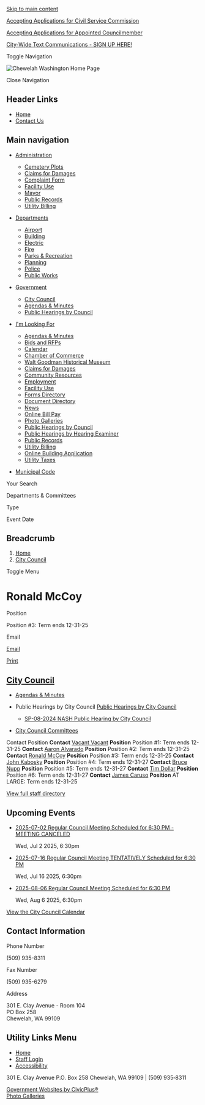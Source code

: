 [Skip to main content](https://www.cityofchewelah.org/citycouncil/directory-listing/ronald-mccoy/)

[Accepting Applications for Civil Service Commission](https://www.cityofchewelah.org/government/page/accepting-applications-civil-service-commission-0)

[Accepting Applications for Appointed Councilmember](https://www.cityofchewelah.org/citycouncil/page/accepting-applications-appointed-councilmember)

[City-Wide Text Communications - SIGN UP HERE!](https://www.cityofchewelah.org/community/page/city-wide-text-communications-sign-here)

Toggle Navigation

![Chewelah Washington Home Page](https://www.cityofchewelah.org/themes/custom/chewelahwa/chewelahwa_theme/logo.png)

Close Navigation

## Header Links

- [Home](https://www.cityofchewelah.org)
- [Contact Us](https://www.cityofchewelah.org/contact-us)

## Main navigation

- [Administration](https://www.cityofchewelah.org/administration)
  
  - [Cemetery Plots](https://www.cityofchewelah.org/administration/page/cemetery-plots)
  - [Claims for Damages](https://www.cityofchewelah.org/administration/page/claims-damages)
  - [Complaint Form](https://www.cityofchewelah.org/administration/page/incident-report-form)
  - [Facility Use](https://www.cityofchewelah.org/administration/page/facility-use)
  - [Mayor](https://www.cityofchewelah.org/administration/page/mayor)
  - [Public Records](https://www.cityofchewelah.org/administration/page/public-records)
  - [Utility Billing](https://www.cityofchewelah.org/billing)
- [Departments](https://www.cityofchewelah.org/microsite/departments)
  
  - [Airport](https://www.cityofchewelah.org/airport)
  - [Building](https://www.cityofchewelah.org/building)
  - [Electric](https://www.cityofchewelah.org/electric)
  - [Fire](https://www.cityofchewelah.org/fire)
  - [Parks &amp; Recreation](https://www.cityofchewelah.org/parksrec)
  - [Planning](https://www.cityofchewelah.org/planning)
  - [Police](https://www.cityofchewelah.org/police)
  - [Public Works](https://www.cityofchewelah.org/publicworks)
- [Government](https://www.cityofchewelah.org/government)
  
  - [City Council](https://www.cityofchewelah.org/citycouncil)
  - [Agendas &amp; Minutes](https://www.cityofchewelah.org/meetings)
  - [Public Hearings by Council](https://www.cityofchewelah.org/citycouncil/page/public-hearings-city-council)
- [I'm Looking For](https://www.cityofchewelah.org/resources)
  
  - [Agendas &amp; Minutes](https://www.cityofchewelah.org/meetings)
  - [Bids and RFPs](https://www.cityofchewelah.org/rfps)
  - [Calendar](https://www.cityofchewelah.org/calendar)
  - [Chamber of Commerce](https://www.cityofchewelah.org/community/page/city-chewelah-chamber-commerce)
  - [Walt Goodman Historical Museum](https://www.cityofchewelah.org/museum)
  - [Claims for Damages](https://www.cityofchewelah.org/administration/page/claims-damages)
  - [Community Resources](https://www.cityofchewelah.org/community)
  - [Employment](https://www.cityofchewelah.org/jobs)
  - [Facility Use](https://www.cityofchewelah.org/administration/page/facility-use)
  - [Forms Directory](https://www.cityofchewelah.org/forms)
  - [Document Directory](https://www.cityofchewelah.org/document-library)
  - [News](https://www.cityofchewelah.org/news)
  - [Online Bill Pay](https://www.cityofchewelah.org/billing/page/pay-your-utility-bill-online-or-phone)
  - [Photo Galleries](https://www.cityofchewelah.org/photo-galleries)
  - [Public Hearings by Council](https://www.cityofchewelah.org/citycouncil/page/public-hearings-city-council)
  - [Public Hearings by Hearing Examiner](https://www.cityofchewelah.org/planning/page/public-hearings-hearing-examiner)
  - [Public Records](https://www.cityofchewelah.org/administration/page/public-records)
  - [Utility Billing](https://www.cityofchewelah.org/billing)
  - [Online Building Application](https://chewelah_wa.permittrax.com/Citizen/Home/CHEWELAH_L/BLD%20DEPT "(opens in a new window)")
  - [Utility Taxes](https://www.cityofchewelah.org/billing/page/utility-taxes)
- [Municipal Code](https://chewelah.municipalcodeonline.com/book?type=ordinances "(opens in a new window)")

Your Search

Departments &amp; Committees

Type

Event Date

## Breadcrumb

1. [Home](https://www.cityofchewelah.org)
2. [City Council](https://www.cityofchewelah.org/citycouncil)

Toggle Menu

# Ronald McCoy

Position

Position #3: Term ends 12-31-25

Email

[Email](https://www.cityofchewelah.org/email-contact/node/5931/field_email "Email Ronald McCoy (opens in a new window)")

[Print](https://www.cityofchewelah.org/print/pdf/node/5931)

## [City Council](https://www.cityofchewelah.org/citycouncil)

- [Agendas &amp; Minutes](https://www.cityofchewelah.org/meetings/recent?boards-commissions=98&combine=&department=All&field_smart_date_end_value=&field_smart_date_value_1=)
- Public Hearings by City Council [Public Hearings by City Council](https://www.cityofchewelah.org/citycouncil/page/public-hearings-city-council)
  
  - [SP-08-2024 NASH Public Hearing by City Council](https://www.cityofchewelah.org/citycouncil/page/sp-08-2024-nash-public-hearing-city-council)
- [City Council Committees](https://www.cityofchewelah.org/citycouncil/page/city-council-committees)

Contact Position **Contact** [Vacant Vacant](https://www.cityofchewelah.org/citycouncil/directory-listing/vacant-vacant) **Position** Position #1: Term ends 12-31-25 **Contact** [Aaron Alvarado](https://www.cityofchewelah.org/citycouncil/directory-listing/aaron-alvarado) **Position** Position #2: Term ends 12-31-25 **Contact** [Ronald McCoy](https://www.cityofchewelah.org/citycouncil/directory-listing/ronald-mccoy) **Position** Position #3: Term ends 12-31-25 **Contact** [John Kabosky](https://www.cityofchewelah.org/citycouncil/directory-listing/john-kabosky-0) **Position** Position #4: Term ends 12-31-27 **Contact** [Bruce Nupp](https://www.cityofchewelah.org/citycouncil/directory-listing/bruce-nupp) **Position** Position #5: Term ends 12-31-27 **Contact** [Tim Dollar](https://www.cityofchewelah.org/citycouncil/directory-listing/tim-dollar) **Position** Position #6: Term ends 12-31-27 **Contact** [James Caruso](https://www.cityofchewelah.org/citycouncil/directory-listing/james-caruso) **Position** AT LARGE: Term ends 12-31-25

[View full staff directory](https://www.cityofchewelah.org/directory)

## Upcoming Events

- [2025-07-02 Regular Council Meeting Scheduled for 6:30 PM - MEETING CANCELED](https://www.cityofchewelah.org/citycouncil/meeting/2025-07-02-regular-council-meeting-scheduled-630-pm-meeting-canceled)
  
  Wed, Jul 2 2025, 6:30pm
- [2025-07-16 Regular Council Meeting TENTATIVELY Scheduled for 6:30 PM](https://www.cityofchewelah.org/citycouncil/meeting/2025-07-16-regular-council-meeting-tentatively-scheduled-630-pm)
  
  Wed, Jul 16 2025, 6:30pm
- [2025-08-06 Regular Council Meeting Scheduled for 6:30 PM](https://www.cityofchewelah.org/citycouncil/meeting/2025-08-06-regular-council-meeting-scheduled-630-pm)
  
  Wed, Aug 6 2025, 6:30pm

[View the City Council Calendar](https://www.cityofchewelah.org/calendar?boards-commissions=98)

## Contact Information

Phone Number

(509) 935-8311

Fax Number

(509) 935-6279

Address

301 E. Clay Avenue - Room 104  
PO Box 258  
Chewelah, WA 99109

## Utility Links Menu

- [Home](https://www.cityofchewelah.org)
- [Staff Login](https://www.cityofchewelah.org/login?current=%2Fcommunity%2Fpage%2Fnew-health-regional-workforce-development-center)
- [Accessibility](https://www.cityofchewelah.org/administration/page/website-accessibility)

301 E. Clay Avenue P.O. Box 258 Chewelah, WA 99109 | (509) 935‑8311

[Government Websites by CivicPlus®](https://www.civicplus.com "(opens in a new window)")  
[Photo Galleries](https://www.cityofchewelah.org/photo-galleries)